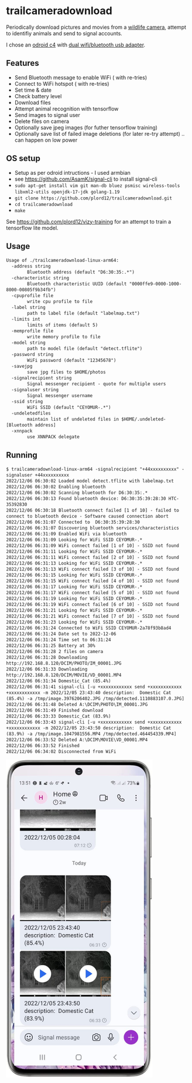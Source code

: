 # trailcameradownload

Periodically download pictures and movies from a [wildlife camera](https://www.amazon.co.uk/gp/product/B09Y8V268F), 
attempt to identifiy animals and send to signal accounts.

I chose an [odroid c4](https://ameridroid.com/products/odroid-c4) with [dual wifi/bluetooth usb adapter](https://thepihut.com/products/combination-wifi-bluetooth-4-0-usb-adapter).

## Features

* Send Bluetooth message to enable WiFi ( with re-tries)
* Connect to WiFi hotspot ( with re-tries)
* Set time & date
* Check battery level
* Download files
* Attempt animal recognition with tensorflow
* Send images to signal user
* Delete files on camera
* Optionally save jpeg images (for futher tensorflow training)
* Optionally save list of failed image deletions (for later re-try attempt) .. can happen on low power


## OS setup

* Setup as per odroid intructions - I used armbian
* see https://github.com/AsamK/signal-cli to install signal-cli
* `sudo apt-get install vim git man-db bluez psmisc wireless-tools libxml2-utils openjdk-17-jdk golang-1.19`
* `git clone https://github.com/plord12/trailcameradownload.git`
* `cd trailcameradownload`
* `make`

See https://github.com/plord12/vizy-training for an attempt to train a tensorflow lite model.


## Usage

```
Usage of ./trailcameradownload-linux-arm64:
  -address string
    	Bluetooth address (default "D6:30:35:.*")
  -characteristic string
    	Bluetooth characteristic UUID (default "0000ffe9-0000-1000-8000-00805f9b34fb")
  -cpuprofile file
    	write cpu profile to file
  -label string
    	path to label file (default "labelmap.txt")
  -limits int
    	limits of items (default 5)
  -memprofile file
    	write memory profile to file
  -model string
    	path to model file (default "detect.tflite")
  -password string
    	WiFi password (default "12345678")
  -savejpg
    	save jpg files to $HOME/photos
  -signalrecipient string
    	Signal messenger recipient - quote for multiple users
  -signaluser string
    	Signal messenger username
  -ssid string
    	WiFi SSID (default "CEYOMUR-.*")
  -undeletedfiles
    	maintain list of undeleted files in $HOME/.undeleted-[Bluetooth address]
  -xnnpack
    	use XNNPACK delegate
```

## Running

```
$ trailcameradownload-linux-arm64 -signalrecipient "+44xxxxxxxxxx" -signaluser +44xxxxxxxxxx
2022/12/06 06:30:02 Loaded model detect.tflite with labelmap.txt
2022/12/06 06:30:02 Enabling bluetooth
2022/12/06 06:30:02 Scanning bluetooth for D6:30:35:.*
2022/12/06 06:30:13 Found bluetooth device: D6:30:35:39:28:30 HTC-35392830
2022/12/06 06:30:18 Bluetooth connect failed [1 of 10] - failed to connect to bluetooth device - Software caused connection abort
2022/12/06 06:31:07 Connected to  D6:30:35:39:28:30
2022/12/06 06:31:07 Discovering bluetooth services/characteristics
2022/12/06 06:31:09 Enabled WiFi via bluetooth
2022/12/06 06:31:09 Looking for WiFi SSID CEYOMUR-.*
2022/12/06 06:31:09 WiFi connect failed [1 of 10] - SSID not found
2022/12/06 06:31:11 Looking for WiFi SSID CEYOMUR-.*
2022/12/06 06:31:11 WiFi connect failed [2 of 10] - SSID not found
2022/12/06 06:31:13 Looking for WiFi SSID CEYOMUR-.*
2022/12/06 06:31:13 WiFi connect failed [3 of 10] - SSID not found
2022/12/06 06:31:15 Looking for WiFi SSID CEYOMUR-.*
2022/12/06 06:31:15 WiFi connect failed [4 of 10] - SSID not found
2022/12/06 06:31:17 Looking for WiFi SSID CEYOMUR-.*
2022/12/06 06:31:17 WiFi connect failed [5 of 10] - SSID not found
2022/12/06 06:31:19 Looking for WiFi SSID CEYOMUR-.*
2022/12/06 06:31:19 WiFi connect failed [6 of 10] - SSID not found
2022/12/06 06:31:21 Looking for WiFi SSID CEYOMUR-.*
2022/12/06 06:31:21 WiFi connect failed [7 of 10] - SSID not found
2022/12/06 06:31:23 Looking for WiFi SSID CEYOMUR-.*
2022/12/06 06:31:24 Connected to WiFi SSID CEYOMUR-2a78f93b8ad4
2022/12/06 06:31:24 Date set to 2022-12-06
2022/12/06 06:31:24 Time set to 06:31:24
2022/12/06 06:31:25 Battery at 30%
2022/12/06 06:31:28 2 files on camera
2022/12/06 06:31:28 Downloading http://192.168.8.120/DCIM/PHOTO/IM_00001.JPG
2022/12/06 06:31:33 Downloading http://192.168.8.120/DCIM/MOVIE/VD_00001.MP4
2022/12/06 06:31:34 Domestic_Cat (85.4%)
2022/12/06 06:31:41 signal-cli [-u +xxxxxxxxxxxx send +xxxxxxxxxxxx +xxxxxxxxxxxx -m 2022/12/05 23:43:40 description:  Domestic Cat (85.4%) -a /tmp/image.3976206402.JPG /tmp/detected.1110883107.0.JPG]
2022/12/06 06:31:48 Deleted A:\DCIM\PHOTO\IM_00001.JPG
2022/12/06 06:31:49 Finished download
2022/12/06 06:33:33 Domestic_Cat (83.9%)
2022/12/06 06:33:43 signal-cli [-u +xxxxxxxxxxxx send +xxxxxxxxxxxx +xxxxxxxxxxxx -m 2022/12/05 23:43:50 description:  Domestic Cat (83.9%) -a /tmp/image.1047981556.MP4 /tmp/detected.464454339.MP4]
2022/12/06 06:33:52 Deleted A:\DCIM\MOVIE\VD_00001.MP4
2022/12/06 06:33:52 Finished
2022/12/06 06:34:02 Disconnected from WiFi
```

<img src="phone.jpg" width="400">